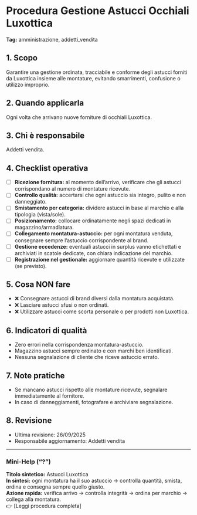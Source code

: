 # Procedura Gestione Astucci Occhiali Luxottica

**Tag:** amministrazione, addetti_vendita

## 1. Scopo

Garantire una gestione ordinata, tracciabile e conforme degli astucci forniti da Luxottica insieme alle montature, evitando smarrimenti, confusione o utilizzo improprio.

## 2. Quando applicarla

Ogni volta che arrivano nuove forniture di occhiali Luxottica.

## 3. Chi è responsabile

Addetti vendita.

## 4. Checklist operativa

- [ ] **Ricezione fornitura:** al momento dell’arrivo, verificare che gli astucci corrispondano al numero di montature ricevute.  
- [ ] **Controllo qualità:** accertarsi che ogni astuccio sia integro, pulito e non danneggiato.  
- [ ] **Smistamento per categoria:** dividere astucci in base al marchio e alla tipologia (vista/sole).  
- [ ] **Posizionamento:** collocare ordinatamente negli spazi dedicati in magazzino/armadiatura.  
- [ ] **Collegamento montatura-astuccio:** per ogni montatura venduta, consegnare sempre l’astuccio corrispondente al brand.  
- [ ] **Gestione eccedenze:** eventuali astucci in surplus vanno etichettati e archiviati in scatole dedicate, con chiara indicazione del marchio.  
- [ ] **Registrazione nel gestionale:** aggiornare quantità ricevute e utilizzate (se previsto).  

## 5. Cosa NON fare

- ❌ Consegnare astucci di brand diversi dalla montatura acquistata.  
- ❌ Lasciare astucci sfusi o non ordinati.  
- ❌ Utilizzare astucci come scorta personale o per prodotti non Luxottica.  

## 6. Indicatori di qualità

- Zero errori nella corrispondenza montatura-astuccio.  
- Magazzino astucci sempre ordinato e con marchi ben identificati.  
- Nessuna segnalazione di cliente che riceve astuccio errato.  

## 7. Note pratiche

- Se mancano astucci rispetto alle montature ricevute, segnalare immediatamente al fornitore.  
- In caso di danneggiamenti, fotografare e archiviare segnalazione.  

## 8. Revisione

- Ultima revisione: 26/09/2025  
- Responsabile aggiornamento: Addetti vendita  

---

### Mini-Help (“?”)

**Titolo sintetico:** Astucci Luxottica  
**In sintesi:** ogni montatura ha il suo astuccio → controlla quantità, smista, ordina e consegna sempre quello giusto.  
**Azione rapida:** verifica arrivo → controlla integrità → ordina per marchio → collega alla montatura.  
👉 [Leggi procedura completa]
